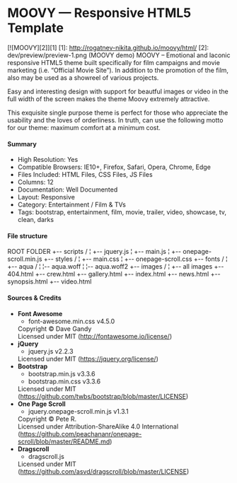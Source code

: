 # MOOVY — Responsive HTML5 Template
[![MOOVY][2]][1]
  [1]: http://rogatnev-nikita.github.io/moovy/html/
  [2]: dev/preview/preview-1.png (MOOVY demo)
MOOVY – Emotional and laconic responsive HTML5 theme built specifically for film campaigns and movie marketing (i.e. “Official Movie Site”). In addition to the promotion of the film, also may be used as a showreel of various projects.

Easy and interesting design with support for beautful images or video in the full width of the screen makes the theme Moovy extremely attractive.

This exquisite single purpose theme is perfect for those who appreciate the usability and the loves of orderliness. In truth, can use the following motto for our theme: maximum comfort at a minimum cost.

<h4>Summary</h4>
<ul>
  <li>High Resolution: Yes</li>
  <li>Compatible Browsers: IE10+, Firefox, Safari, Opera, Chrome, Edge</li>
  <li>Files Included: HTML Files, CSS Files, JS Files</li>
  <li>Columns: 12</li>
  <li>Documentation: Well Documented</li>
  <li>Layout: Responsive</li>
  <li>Category: Entertainment / Film & TVs</li>
  <li>Tags: bootstrap, entertainment, film, movie, trailer, video, showcase, tv, clean, darks</li>
</ul>

<h4>File structure</h4>
    ROOT FOLDER
    +-- scripts /
    ¦  +-- jquery.js
    ¦  +-- main.js
    ¦  +-- onepage-scroll.min.js
    +-- styles /
    ¦    +-- main.css
    ¦    +-- onepage-scroll.css
    +-- fonts /
    ¦    +-- aqua /
    ¦        ¦-- aqua.woff
    ¦        ¦-- aqua.woff2
    +-- images /
    ¦    +-- all images
    +-- 404.html
    +-- crew.html
    +-- gallery.html
    +-- index.html
    +-- news.html
    +-- synopsis.html
    +-- video.html

<h4>Sources & Credits</h4>
<ul>
  <li>
    <strong>Font Awesome</strong>
    <ul>
      <li>font-awesome.min.css v4.5.0
    </ul>
    Copyright © Dave Gandy
    <br>Licensed under MIT (<a href="http://fontawesome.io/license/" target="_blank">http://fontawesome.io/license/</a>)
  </li>
  <li>
    <strong>jQuery</strong>
    <ul>
      <li>jquery.js v2.2.3
    </ul>
    Licensed under MIT (<a href="https://jquery.org/license/" target="_blank">https://jquery.org/license/</a>)
  </li>
  <li>
    <strong>Bootstrap</strong>
    <ul>
      <li>bootstrap.min.js v3.3.6
      <li>bootstrap.min.css v3.3.6
    </ul>
    Licensed under MIT (<a href="https://github.com/twbs/bootstrap/blob/master/LICENSE" target="_blank">https://github.com/twbs/bootstrap/blob/master/LICENSE</a>)
  </li>
  <li>
    <strong>One Page Scroll</strong>
    <ul>
      <li>jquery.onepage-scroll.min.js v1.3.1
    </ul>
    Copyright © Pete R.
    <br>Licensed under Attribution-ShareAlike 4.0 International (<a href="https://github.com/peachananr/onepage-scroll/blob/master/README.md" target="_blank">https://github.com/peachananr/onepage-scroll/blob/master/README.md</a>)
  </li>
    <li>
    <strong>Dragscroll</strong>
    <ul>
      <li>dragscroll.js
    </ul>
    Licensed under MIT (<a href="https://github.com/asvd/dragscroll/blob/master/LICENSE" target="_blank">https://github.com/asvd/dragscroll/blob/master/LICENSE</a>)
  </li>
</ul>
